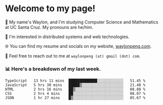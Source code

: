 # Welcome to my page! 

👋 My name's Waylon, and I'm studying Computer Science and Mathematics at UC Santa Cruz. My pronouns are he/him. 

💭 I'm interested in distributed systems and web technologies.

🌐 You can find my resume and socials on my website, [waylonpeng.com](https://www.waylonpeng.com).

📧 Feel free to reach out to me at `waylonpeng (at) gmail (dot) com`.

### 📊 Here's a breakdown of my last week.

<!--START_SECTION:waka-->
```text
TypeScript   13 hrs 11 mins  █████████████░░░░░░░░░░░░   51.45 % 
JavaScript   5 hrs 30 mins   █████▒░░░░░░░░░░░░░░░░░░░   21.48 % 
HTML         2 hrs 16 mins   ██▒░░░░░░░░░░░░░░░░░░░░░░   08.88 % 
CSS          2 hrs 4 mins    ██░░░░░░░░░░░░░░░░░░░░░░░   08.07 % 
JSON         1 hr 27 mins    █▒░░░░░░░░░░░░░░░░░░░░░░░   05.67 % 
```
<!--END_SECTION:waka-->
